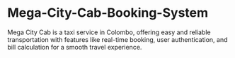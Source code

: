# Mega-City-Cab-Booking-System
Mega City Cab is a taxi service in Colombo, offering easy and reliable transportation with features like real-time booking, user authentication, and bill calculation for a smooth travel experience.
